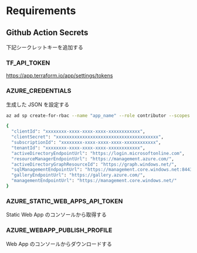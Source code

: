 # Requirements

## Github Action Secrets
下記シークレットキーを追加する

### TF_API_TOKEN
https://app.terraform.io/app/settings/tokens

### AZURE_CREDENTIALS
生成した JSON を設定する

```sh
az ad sp create-for-rbac --name "app_name" --role contributor --scopes /subscriptions/{subscription_id} --sdk-auth

{
  "clientId": "xxxxxxxx-xxxx-xxxx-xxxx-xxxxxxxxxxxx",
  "clientSecret": "xxxxxxxxxxxxxxxxxxxxxxxxxxxxxxxxxxxxxxx",
  "subscriptionId": "xxxxxxxx-xxxx-xxxx-xxxx-xxxxxxxxxxxx",
  "tenantId": "xxxxxxxx-xxxx-xxxx-xxxx-xxxxxxxxxxxx",
  "activeDirectoryEndpointUrl": "https://login.microsoftonline.com",
  "resourceManagerEndpointUrl": "https://management.azure.com/",
  "activeDirectoryGraphResourceId": "https://graph.windows.net/",
  "sqlManagementEndpointUrl": "https://management.core.windows.net:8443/",
  "galleryEndpointUrl": "https://gallery.azure.com/",
  "managementEndpointUrl": "https://management.core.windows.net/"
}
```

### AZURE_STATIC_WEB_APPS_API_TOKEN
Static Web App のコンソールから取得する

### AZURE_WEBAPP_PUBLISH_PROFILE
Web App のコンソールからダウンロードする